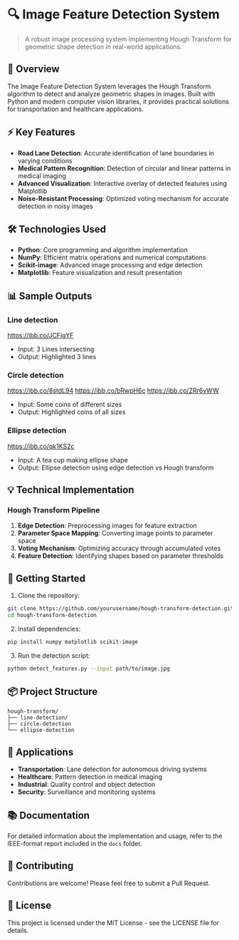 # 🔍 Image Feature Detection System
> A robust image processing system implementing Hough Transform for geometric shape detection in real-world applications.

## 🌟 Overview
The Image Feature Detection System leverages the Hough Transform algorithm to detect and analyze geometric shapes in images. Built with Python and modern computer vision libraries, it provides practical solutions for transportation and healthcare applications.

## ⚡ Key Features
- **Road Lane Detection**: Accurate identification of lane boundaries in varying conditions
- **Medical Pattern Recognition**: Detection of circular and linear patterns in medical imaging
- **Advanced Visualization**: Interactive overlay of detected features using Matplotlib
- **Noise-Resistant Processing**: Optimized voting mechanism for accurate detection in noisy images

## 🛠️ Technologies Used
- **Python**: Core programming and algorithm implementation
- **NumPy**: Efficient matrix operations and numerical computations
- **Scikit-image**: Advanced image processing and edge detection
- **Matplotlib**: Feature visualization and result presentation

## 📊 Sample Outputs
### Line detection
https://ibb.co/JCFjgYF
- Input: 3 Lines intersecting
- Output: Highlighted 3 lines

### Circle detection
https://ibb.co/8stdL94
https://ibb.co/bRwpH6c
https://ibb.co/ZRr6vWW

- Input: Some coins of different sizes
- Output: Highlighted coins of all sizes

### Ellipse detection
https://ibb.co/qk1KS2c
- Input: A tea cup making ellipse shape
- Output: Ellipse detection using edge detection vs Hough transform

## 💡 Technical Implementation
### Hough Transform Pipeline
1. **Edge Detection**: Preprocessing images for feature extraction
2. **Parameter Space Mapping**: Converting image points to parameter space
3. **Voting Mechanism**: Optimizing accuracy through accumulated votes
4. **Feature Detection**: Identifying shapes based on parameter thresholds

## 🚀 Getting Started
1. Clone the repository:
```bash
git clone https://github.com/yourusername/hough-transform-detection.git
cd hough-transform-detection
```

2. Install dependencies:
```bash
pip install numpy matplotlib scikit-image
```

3. Run the detection script:
```bash
python detect_features.py --input path/to/image.jpg
```

## 📦 Project Structure
```
hough-transform/
├── line-detection/
├── circle-detection
└── ellipse-detection
```

## 🎯 Applications
- **Transportation**: Lane detection for autonomous driving systems
- **Healthcare**: Pattern detection in medical imaging
- **Industrial**: Quality control and object detection
- **Security**: Surveillance and monitoring systems

## 📚 Documentation
For detailed information about the implementation and usage, refer to the IEEE-format report included in the `docs` folder.

## 🤝 Contributing
Contributions are welcome! Please feel free to submit a Pull Request.

## 📄 License
This project is licensed under the MIT License - see the LICENSE file for details.
